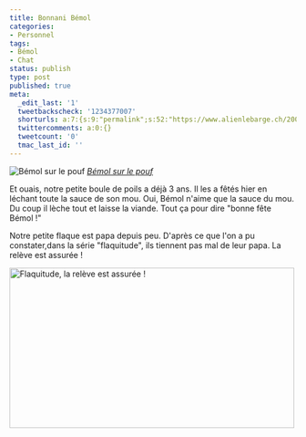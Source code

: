 ```yaml
---
title: Bonnani Bémol
categories:
- Personnel
tags:
- Bémol
- Chat
status: publish
type: post
published: true
meta:
  _edit_last: '1'
  tweetbackscheck: '1234377007'
  shorturls: a:7:{s:9:"permalink";s:52:"https://www.alienlebarge.ch/2008/06/24/bonnani-bemol/";s:7:"tinyurl";s:25:"https://tinyurl.com/c33x99";s:4:"isgd";s:17:"https://is.gd/ikdQ";s:5:"bitly";s:19:"https://bit.ly/exGau";s:5:"snipr";s:22:"https://snipr.com/b9x8x";s:5:"snurl";s:22:"https://snurl.com/b9x8x";s:7:"snipurl";s:24:"https://snipurl.com/b9x8x";}
  twittercomments: a:0:{}
  tweetcount: '0'
  tmac_last_id: ''
---
```

<img src="https://farm4.static.flickr.com/3194/2577489822_925b3bb475.jpg" alt="Bémol sur le pouf" />
<em><a title="photo sharing" href="https://www.flickr.com/photos/alienlebarge/2577489822/">Bémol sur le pouf</a></em>

Et ouais, notre petite boule de poils a déjà 3 ans. Il les a fêtés hier en léchant toute la sauce de son mou. Oui, Bémol n'aime que la sauce du mou. Du coup il lèche tout et laisse la viande. Tout ça pour dire "bonne fête Bémol !"

<!--more-->
Notre petite flaque est papa depuis peu. D'après ce que l'on a pu constater,dans la série "flaquitude", ils tiennent pas mal de leur papa.
La relève est assurée !

<a title="Flaquitude, la relève est assurée ! de alienlebarge, sur Flickr" href="https://www.flickr.com/photos/alienlebarge/2580276194/"><img src="https://farm4.static.flickr.com/3126/2580276194_f56dd2d6ed.jpg" alt="Flaquitude, la relève est assurée !" width="500" height="281" /></a>
